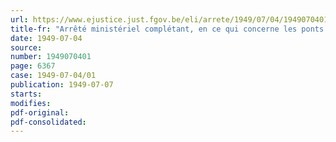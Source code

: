 ```yaml
---
url: https://www.ejustice.just.fgov.be/eli/arrete/1949/07/04/1949070401/justel
title-fr: "Arrêté ministériel complétant, en ce qui concerne les ponts dits de la Pêcherie et de Lousberg, sur le canal de la Pêcherie à Gand, l'arrêté ministériel du 5 avril 1947 portant modification des dispositions générales et spéciales relatives à la manoeuvre des ponts mobiles et des écluses"
date: 1949-07-04
source:
number: 1949070401
page: 6367
case: 1949-07-04/01
publication: 1949-07-07
starts:
modifies:
pdf-original:
pdf-consolidated:
---
```


